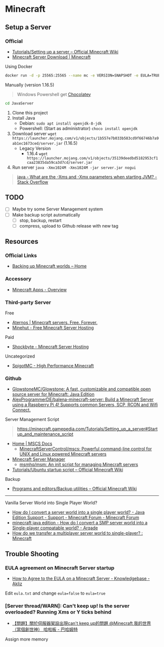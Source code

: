 # Minecraft

## Setup a Server

### Official

* [Tutorials/Setting up a server – Official Minecraft Wiki](https://minecraft.gamepedia.com/Tutorials/Setting_up_a_server)
* [Minecraft Server Download | Minecraft](https://www.minecraft.net/en-us/download/server)

Using Docker

```sh
docker run -d -p 25565:25565 --name mc -e VERSION=SNAPSHOT -e EULA=TRUE itzg/minecraft-server
```

Manually (version 1.16.5)

> Windows Powershell get [Chocolatey](https://chocolatey.org/install)

```sh
cd JavaServer
```

1. Clone this project
2. Install Java
   * Debian: `sudo apt install openjdk-8-jdk`
   * Powershell: (Start as administrator) `choco install openjdk`
3. Download server `wget https://launcher.mojang.com/v1/objects/1b557e7b033b583cd9f66746b7a9ab1ec1673ced/server.jar` (1.16.5)
   * Legacy Version
     * 1.16.4 `wget https://launcher.mojang.com/v1/objects/35139deedbd5182953cf1caa23835da59ca3d7cd/server.jar`
4. Run server `java -Xmx1024M -Xms1024M -jar server.jar nogui`

> [java - What are the -Xms and -Xmx parameters when starting JVM? - Stack Overflow](https://stackoverflow.com/questions/14763079/what-are-the-xms-and-xmx-parameters-when-starting-jvm)

## TODO

* [ ] Maybe try some Server Management system
* [ ] Make backup script automatically
  * [ ] stop, backup, restart
  * [ ] compress, upload to Github release with new tag

## Resources

### Official Links

* [Backing up Minecraft worlds – Home](https://help.minecraft.net/hc/en-us/articles/360034754912-Backing-up-Minecraft-worlds-)

### Accessory

* [Minecraft Apps - Overview](https://www.chunkbase.com/apps/)

### Third-party Server

Free

* [Aternos | Minecraft servers. Free. Forever.](https://aternos.org/)
* [Minehut - Free Minecraft Server Hosting](https://minehut.com/)

Paid

* [Shockbyte - Minecraft Server Hosting](https://shockbyte.com/)

Uncategorized

* [SpigotMC - High Performance Minecraft](https://www.spigotmc.org/)

### Github

* [GlowstoneMC/Glowstone: A fast, customizable and compatible open source server for Minecraft: Java Edition](https://github.com/GlowstoneMC/Glowstone)
* [AlexProgrammerDE/balena-minecraft-server: Build a Minecraft Server using a Raspberry Pi 4! Supports common Servers, SCP, RCON and Wifi Connect.](https://github.com/AlexProgrammerDE/balena-minecraft-server)

Server Management Script

> https://minecraft.gamepedia.com/Tutorials/Setting_up_a_server#Startup_and_maintenance_script

* [Home | MSCS Docs](https://minecraftservercontrol.github.io/docs/mscs)
  * [MinecraftServerControl/mscs: Powerful command-line control for UNIX and Linux powered Minecraft servers](https://github.com/MinecraftServerControl/mscs)
* [Minecraft Server Manager](http://msmhq.com/)
  * [msmhq/msm: An init script for managing Minecraft servers](https://github.com/msmhq/msm)
* [Tutorials/Ubuntu startup script – Official Minecraft Wiki](https://minecraft.gamepedia.com/Tutorials/Ubuntu_startup_script)

Backup

* [Programs and editors/Backup utilities – Official Minecraft Wiki](https://minecraft.gamepedia.com/Programs_and_editors/Backup_utilities)

---

Vanilla Server World into Single Player World?

* [How do I convert a server world into a single player world? - Java Edition Support - Support - Minecraft Forum - Minecraft Forum](https://www.minecraftforum.net/forums/support/java-edition-support/2455400-how-do-i-convert-a-server-world-into-a-single)
* [minecraft java edition - How do I convert a SMP server world into a Single-player compatable world? - Arqade](https://gaming.stackexchange.com/questions/188559/how-do-i-convert-a-smp-server-world-into-a-single-player-compatable-world)
* [How do we transfer a multiplayer server world to single-player? : Minecraft](https://www.reddit.com/r/Minecraft/comments/a9ytnv/how_do_we_transfer_a_multiplayer_server_world_to/)

## Trouble Shooting

### EULA agreement on Minecraft Server startup

* [How to Agree to the EULA on a Minecraft Server - Knowledgebase - Akliz](https://www.akliz.net/manage/knowledgebase/44/How-to-Agree-to-the-EULA-on-a-Minecraft-Server.html)

Edit `eula.txt` and change `eula=false` to `eula=true`

### [Server thread/WARN]: Can't keep up! Is the server overloaded? Running Xms or Y ticks behind

* [【問題】關於伺服器架設出現can't keep up的問題 @Minecraft 我的世界（當個創世神） 哈啦板 - 巴哈姆特](https://forum.gamer.com.tw/C.php?bsn=18673&snA=171740)

Assign more memory
